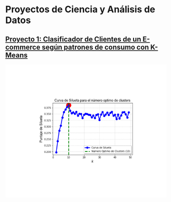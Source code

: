 # Proyectos de Ciencia y Análisis de Datos

## [Proyecto 1: Clasificador de Clientes de un E-commerce según patrones de consumo con K-Means](https://github.com/parrac22/clasificador-clientes-ecommerce)

![](https://github.com/parrac22/Portafolio-Carlos-Parra/blob/main/images/Curva-silueta.png)

